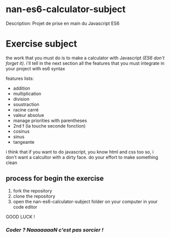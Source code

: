 # nan-es6-calculator-subject
Description: Projet de prise en main du Javascript ES6

# Exercise subject

the work that you must do is to make a calculator with Javascript *(ES6 don't forget it)*. i'll tell in the next section all the features that you must integrate in your project with es6 syntax

features lists:
* addition
* multiplication
* division
* soustraction
* racine carré
* valeur absolue
* manage priorities with parentheses
* 2nd f (la touche seconde fonction)
* cosinus
* sinus
* tangeante

i think that if you want to do javascript, you know html and css too so, i don't want a calcultor with a dirty face. do your effort to make something clean

## process for begin the exercise

1. fork the repository
2. clone the repository
3. open the nan-es6-calculator-subject folder on your computer in your code editor

GOOD LUCK !
### *Coder ? NaaaaaaaN c'est pas sorcier !*
